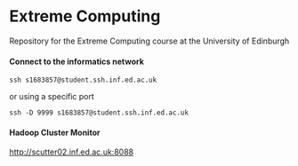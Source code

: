 # Extreme Computing

Repository for the Extreme Computing course at the University of Edinburgh

#### Connect to the informatics network

`ssh s1683857@student.ssh.inf.ed.ac.uk`

or using a specific port

`ssh -D 9999 s1683857@student.ssh.inf.ed.ac.uk`

#### Hadoop Cluster Monitor

http://scutter02.inf.ed.ac.uk:8088
